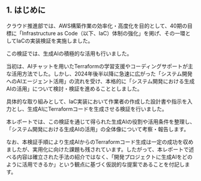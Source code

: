 ## 1. はじめに

<!-- クラウド推進部の40期では、IaC（Infrastructure as Code）の実装検証を目標に掲げました。

最初はTerraformの学習やコーディングをサポートするために生成AIを使い始めましたが、検証を進めるうちに生成AIの能力が非常に高いことが分かりました。そこで、「生成AIを前提とした開発の進め方」について本格的に考え、実際に検証を行いました。

本レポートは、検証を通じて考察した「生成AIを使ったプロダクト開発の全体像」と、成功のカギとなる「開発ドキュメントの重要性」について報告するものです。

なお、ここで述べる内容は確立された手法の紹介ではなく、「開発プロジェクトで生成AIをどう活用できるか」を主眼においた、仮説的な提案です。 -->


クラウド推進部では、AWS構築作業の効率化・高度化を目的として、40期の目標に「Infrastructure as Code（以下、IaC）体制の強化」を掲げ、その一環としてIaCの実装検証を実施しました。

この検証では、生成AIの積極的な活用も行いました。

当初は、AIチャットを用いたTerraformの学習支援やコーディングサポートが主な活用方法でした。しかし、2024年後半以降に急速に広がった「システム開発へのAIエージェント活用」の流れを受け、本格的に「システム開発における生成AIの活用」について検討・検証を進めることとしました。

具体的な取り組みとして、IaC実装において作業者の作成した設計書や指示を入力とし、生成AIにTerraformコードを生成させる検証を行いました。

本レポートでは、この検証を通じて得られた生成AIの役割や活用条件を整理し、「システム開発における生成AIの活用」の全体像について考察・報告します。

なお、本検証手順により生成AIからのTerraformコード生成は一定の成功を収めましたが、実用化に向けた課題も残されています。したがって、本レポートで述べる内容は確立された手法の紹介ではなく、「開発プロジェクトに生成AIをどのように活用できるか」という観点に基づく仮説的な提案であることを付記します。

